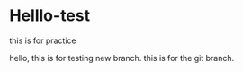 # Helllo-test
this is for practice

hello, this is for testing new branch.
this is for the git branch.
